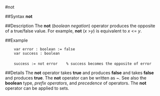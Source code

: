 
#not

##Syntax
**not**



##Description
The **not** (_boolean negation_) operator produces the opposite of a true/false value. For example, **not** (_x_ >_y_) is equivalent to _x_ <= _y_.



##Example



        var error : boolean := false
        var success : boolean
        
        success := not error    % success becomes the opposite of error
##Details
The **not** operator takes **true** and produces **false** and takes **false** and produces **true**. The **not** operator can be written as ~. See also the **boolean** type, _prefix operators_, and _precedence_ of operators.
The **not** operator can be applied to sets.


